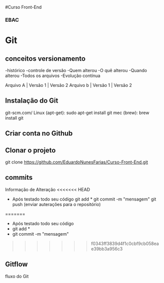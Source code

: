 #Curso Front-End
### EBAC
# Git
## conceitos versionamento
 -histórico
 -controle de versâo
 -Quem alterou
 -O quê alterou
 -Quando alterou
 -Todos os arquivos
 -Evoluçâo contínua


 Arquivo A | Versão 1 | Versão 2
 Arquivo b | Versão 1 | Versão 2
 
 ## Instalação do Git
 git-scm.com/
 Linux (apt-get): sudo apt-get install git
 mec (brew): brew install git 
 ## Criar conta no Github

 ## Clonar o projeto
 git clone https://github.com/EduardoNunesFarias/Curso-Front-End.git
 


 ## commits
 Informação de Alteração
<<<<<<< HEAD
 - Após testado todo seu código 
   git add *
   git commit -m "mensagem"
   git push (enviar auterações para o repositório)

=======
 - Após testado todo seu código
 - git add *
 - git commit -m "mensagem"
>>>>>>> f0343ff3839d4f1c0cbf9cb058eae39bb3a956c3

 ## Gitflow
 fluxo do Git

